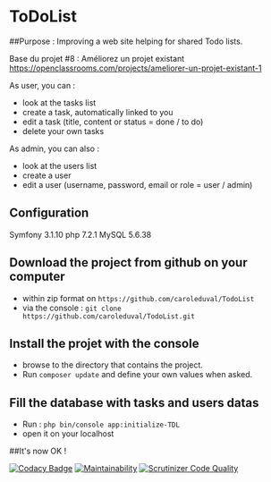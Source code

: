 ToDoList
========

##Purpose : Improving a web site helping for shared Todo lists.

Base du projet #8 : Améliorez un projet existant
https://openclassrooms.com/projects/ameliorer-un-projet-existant-1


As user, you can :
- look at the tasks list
- create a task, automatically linked to you
- edit a task (title, content or status = done / to do)
- delete your own tasks

As admin, you can also :
- look at the users list
- create a user
- edit a user (username, password, email or role = user / admin)

## Configuration
Symfony 3.1.10
php     7.2.1
MySQL   5.6.38


## Download the project from github on your computer
- within zip format on `https://github.com/caroleduval/TodoList`
- via the console :
    `git clone https://github.com/caroleduval/TodoList.git`

## Install the projet with the console
- browse to the directory that contains the project.
- Run `composer update` and define your own values when asked.

## Fill the database with tasks and users datas
- Run : `php bin/console app:initialize-TDL`
- open it on your localhost

##It's now OK !


[![Codacy Badge](https://api.codacy.com/project/badge/Grade/d5eef321edbe41d5ac4dcb343fed1ead)](https://www.codacy.com/app/caroleduval/TodoList?utm_source=github.com&amp;utm_medium=referral&amp;utm_content=caroleduval/TodoList&amp;utm_campaign=Badge_Grade)
[![Maintainability](https://api.codeclimate.com/v1/badges/9bd9a3df6350327d8871/maintainability)](https://codeclimate.com/github/caroleduval/TodoList/maintainability)
[![Scrutinizer Code Quality](https://scrutinizer-ci.com/g/caroleduval/TodoList/badges/quality-score.png?b=Final)](https://scrutinizer-ci.com/g/caroleduval/TodoList/?branch=Final)